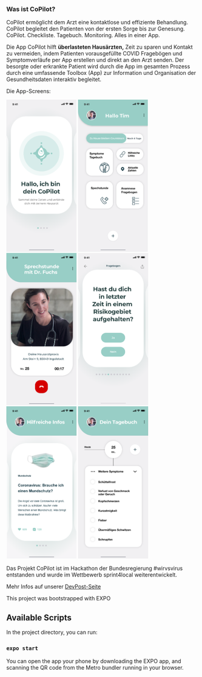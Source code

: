 ### Was ist CoPilot?

CoPilot ermöglicht dem Arzt eine kontaktlose und effiziente Behandlung.<br/>
CoPilot begleitet den Patienten von der ersten Sorge bis zur Genesung.<br/>
CoPilot. Checkliste. Tagebuch. Monitoring. Alles in einer App.

Die App CoPilot hilft **überlasteten Hausärzten,** Zeit zu sparen und Kontakt zu vermeiden, indem Patienten vorausgefüllte COVID Fragebögen und Symptomverläufe per App erstellen und direkt an den Arzt senden.
Der besorgte oder erkrankte Patient wird durch die App im gesamten
Prozess durch eine umfassende Toolbox (App) zur Information und
Organisation der Gesundheitsdaten interaktiv begleitet.<br/>

Die App-Screens:

<img src="src/assets/images/getstarted.png" height="400">
<img src="src/assets/images/App_Screen/Dashboard_Patient.png" height="400">
<img src="src/assets/images/App_Screen/Anruf.png" height="400">
<img src="src/assets/images/App_Screen/Fragebogen.png" height="400">
<img src="src/assets/images/App_Screen/Infos.png" height="400">
<img src="src/assets/images/App_Screen/Tagebuch.png" height="400">



Das Projekt CoPilot ist im Hackathon der Bundesregierung #wirvsvirus entstanden und wurde im Wettbewerb sprint4local weiterentwickelt.<br/>

Mehr Infos auf unserer [DevPost-Seite](https://devpost.com/software/copilot-dein-begleiter-fur-deine-gesundheit)


This project was bootstrapped with EXPO

## Available Scripts

In the project directory, you can run:

### `expo start`

You can open the app your phone by downloading the EXPO app, and scanning the QR code from the Metro bundler running in your browser.





